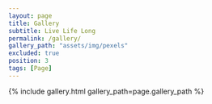 ```yaml
---
layout: page
title: Gallery
subtitle: Live Life Long 
permalink: /gallery/
gallery_path: "assets/img/pexels"
excluded: true
position: 3
tags: [Page]
---
```


<style>
img {
    width: 50%;
}
</style>

{% include gallery.html gallery_path=page.gallery_path %}
